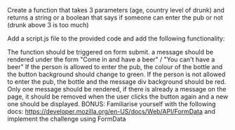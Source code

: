 Create a function that takes 3 parameters (age, country level of drunk) and returns a string or a boolean that says if someone can enter the pub or not (drunk above 3 is too much)

Add a script.js file to the provided code and add the following functionality:

The function should be triggered on form submit.
a message should be rendered under the form "Come in and have a beer" / "You can't have a beer"
If the person is allowed to enter the pub, the colour of the bottle and the button background should change to green.
If the person is not allowed to enter the pub, the bottle and the message div background should be red.
Only one message should be rendered, if there is already a message on the page, it should be removed when the user clicks the button again and a new one should be displayed.
BONUS: Familiarise yourself with the following docs: https://developer.mozilla.org/en-US/docs/Web/API/FormData and implement the challenge using FormData


